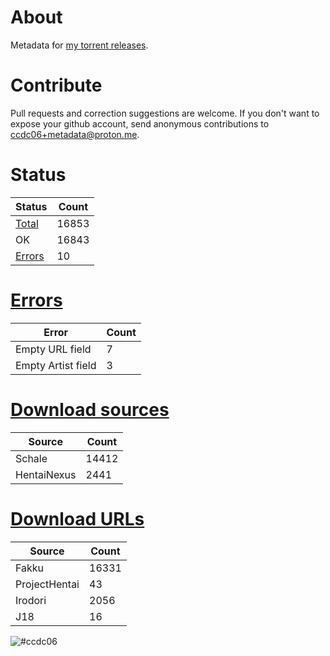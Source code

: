 # About
Metadata for [my torrent releases](https://sukebei.nyaa.si/?q=CCDC06).

# Contribute
Pull requests and correction suggestions are welcome. If you don't want to expose your github account, send anonymous contributions to [ccdc06+metadata@proton.me](mailto:ccdc06+metadata@proton.me).

<!-- [Status] -->
# Status
|Status|Count|
|-|-|
|[Total](indexes/list.csv)|16853|
|OK|16843|
|[Errors](indexes/errors.csv)|10|

# [Errors](indexes/errors.csv)
|Error|Count|
|-|-|
|Empty URL field|7|
|Empty Artist field|3|

# [Download sources](indexes/downloadSource.csv)
|Source|Count|
|-|-|
|Schale|14412|
|HentaiNexus|2441|

# [Download URLs](indexes/urlSource.csv)
|Source|Count|
|-|-|
|Fakku|16331|
|ProjectHentai|43|
|Irodori|2056|
|J18|16|
<!-- [/Status] -->

![#ccdc06](https://placehold.co/15x15/ccdc06/ccdc06.png)
